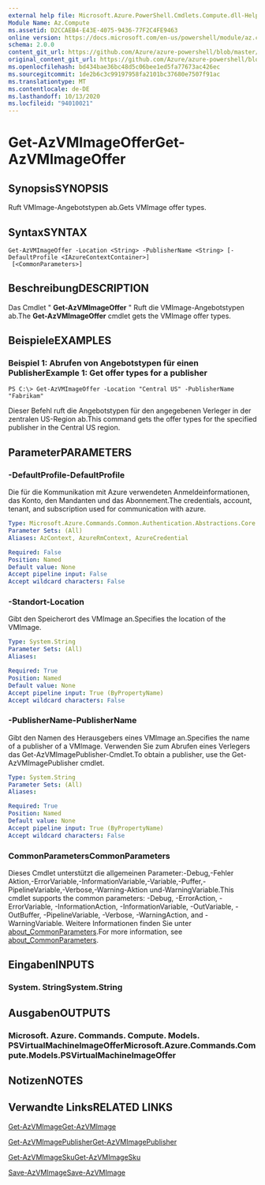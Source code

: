 ```yaml
---
external help file: Microsoft.Azure.PowerShell.Cmdlets.Compute.dll-Help.xml
Module Name: Az.Compute
ms.assetid: D2CCAEB4-E43E-4075-9436-77F2C4FE9463
online version: https://docs.microsoft.com/en-us/powershell/module/az.compute/get-azvmimageoffer
schema: 2.0.0
content_git_url: https://github.com/Azure/azure-powershell/blob/master/src/Compute/Compute/help/Get-AzVMImageOffer.md
original_content_git_url: https://github.com/Azure/azure-powershell/blob/master/src/Compute/Compute/help/Get-AzVMImageOffer.md
ms.openlocfilehash: bd434bae36bc48d5c06bee1ed5fa77673ac426ec
ms.sourcegitcommit: 1de2b6c3c99197958fa2101bc37680e7507f91ac
ms.translationtype: MT
ms.contentlocale: de-DE
ms.lasthandoff: 10/13/2020
ms.locfileid: "94010021"
---
```

# <span data-ttu-id="39211-101">Get-AzVMImageOffer</span><span class="sxs-lookup"><span data-stu-id="39211-101">Get-AzVMImageOffer</span></span>

## <span data-ttu-id="39211-102">Synopsis</span><span class="sxs-lookup"><span data-stu-id="39211-102">SYNOPSIS</span></span>
<span data-ttu-id="39211-103">Ruft VMImage-Angebotstypen ab.</span><span class="sxs-lookup"><span data-stu-id="39211-103">Gets VMImage offer types.</span></span>

## <span data-ttu-id="39211-104">Syntax</span><span class="sxs-lookup"><span data-stu-id="39211-104">SYNTAX</span></span>

```
Get-AzVMImageOffer -Location <String> -PublisherName <String> [-DefaultProfile <IAzureContextContainer>]
 [<CommonParameters>]
```

## <span data-ttu-id="39211-105">Beschreibung</span><span class="sxs-lookup"><span data-stu-id="39211-105">DESCRIPTION</span></span>
<span data-ttu-id="39211-106">Das Cmdlet " **Get-AzVMImageOffer** " Ruft die VMImage-Angebotstypen ab.</span><span class="sxs-lookup"><span data-stu-id="39211-106">The **Get-AzVMImageOffer** cmdlet gets the VMImage offer types.</span></span>

## <span data-ttu-id="39211-107">Beispiele</span><span class="sxs-lookup"><span data-stu-id="39211-107">EXAMPLES</span></span>

### <span data-ttu-id="39211-108">Beispiel 1: Abrufen von Angebotstypen für einen Publisher</span><span class="sxs-lookup"><span data-stu-id="39211-108">Example 1: Get offer types for a publisher</span></span>
```
PS C:\> Get-AzVMImageOffer -Location "Central US" -PublisherName "Fabrikam"
```

<span data-ttu-id="39211-109">Dieser Befehl ruft die Angebotstypen für den angegebenen Verleger in der zentralen US-Region ab.</span><span class="sxs-lookup"><span data-stu-id="39211-109">This command gets the offer types for the specified publisher in the Central US region.</span></span>

## <span data-ttu-id="39211-110">Parameter</span><span class="sxs-lookup"><span data-stu-id="39211-110">PARAMETERS</span></span>

### <span data-ttu-id="39211-111">-DefaultProfile</span><span class="sxs-lookup"><span data-stu-id="39211-111">-DefaultProfile</span></span>
<span data-ttu-id="39211-112">Die für die Kommunikation mit Azure verwendeten Anmeldeinformationen, das Konto, den Mandanten und das Abonnement.</span><span class="sxs-lookup"><span data-stu-id="39211-112">The credentials, account, tenant, and subscription used for communication with azure.</span></span>

```yaml
Type: Microsoft.Azure.Commands.Common.Authentication.Abstractions.Core.IAzureContextContainer
Parameter Sets: (All)
Aliases: AzContext, AzureRmContext, AzureCredential

Required: False
Position: Named
Default value: None
Accept pipeline input: False
Accept wildcard characters: False
```

### <span data-ttu-id="39211-113">-Standort</span><span class="sxs-lookup"><span data-stu-id="39211-113">-Location</span></span>
<span data-ttu-id="39211-114">Gibt den Speicherort des VMImage an.</span><span class="sxs-lookup"><span data-stu-id="39211-114">Specifies the location of the VMImage.</span></span>

```yaml
Type: System.String
Parameter Sets: (All)
Aliases:

Required: True
Position: Named
Default value: None
Accept pipeline input: True (ByPropertyName)
Accept wildcard characters: False
```

### <span data-ttu-id="39211-115">-PublisherName</span><span class="sxs-lookup"><span data-stu-id="39211-115">-PublisherName</span></span>
<span data-ttu-id="39211-116">Gibt den Namen des Herausgebers eines VMImage an.</span><span class="sxs-lookup"><span data-stu-id="39211-116">Specifies the name of a publisher of a VMImage.</span></span>
<span data-ttu-id="39211-117">Verwenden Sie zum Abrufen eines Verlegers das Get-AzVMImagePublisher-Cmdlet.</span><span class="sxs-lookup"><span data-stu-id="39211-117">To obtain a publisher, use the Get-AzVMImagePublisher cmdlet.</span></span>

```yaml
Type: System.String
Parameter Sets: (All)
Aliases:

Required: True
Position: Named
Default value: None
Accept pipeline input: True (ByPropertyName)
Accept wildcard characters: False
```

### <span data-ttu-id="39211-118">CommonParameters</span><span class="sxs-lookup"><span data-stu-id="39211-118">CommonParameters</span></span>
<span data-ttu-id="39211-119">Dieses Cmdlet unterstützt die allgemeinen Parameter:-Debug,-Fehler Aktion,-ErrorVariable,-InformationVariable,-Variable,-Puffer,-PipelineVariable,-Verbose,-Warning-Aktion und-WarningVariable.</span><span class="sxs-lookup"><span data-stu-id="39211-119">This cmdlet supports the common parameters: -Debug, -ErrorAction, -ErrorVariable, -InformationAction, -InformationVariable, -OutVariable, -OutBuffer, -PipelineVariable, -Verbose, -WarningAction, and -WarningVariable.</span></span> <span data-ttu-id="39211-120">Weitere Informationen finden Sie unter [about_CommonParameters](http://go.microsoft.com/fwlink/?LinkID=113216).</span><span class="sxs-lookup"><span data-stu-id="39211-120">For more information, see [about_CommonParameters](http://go.microsoft.com/fwlink/?LinkID=113216).</span></span>

## <span data-ttu-id="39211-121">Eingaben</span><span class="sxs-lookup"><span data-stu-id="39211-121">INPUTS</span></span>

### <span data-ttu-id="39211-122">System. String</span><span class="sxs-lookup"><span data-stu-id="39211-122">System.String</span></span>

## <span data-ttu-id="39211-123">Ausgaben</span><span class="sxs-lookup"><span data-stu-id="39211-123">OUTPUTS</span></span>

### <span data-ttu-id="39211-124">Microsoft. Azure. Commands. Compute. Models. PSVirtualMachineImageOffer</span><span class="sxs-lookup"><span data-stu-id="39211-124">Microsoft.Azure.Commands.Compute.Models.PSVirtualMachineImageOffer</span></span>

## <span data-ttu-id="39211-125">Notizen</span><span class="sxs-lookup"><span data-stu-id="39211-125">NOTES</span></span>

## <span data-ttu-id="39211-126">Verwandte Links</span><span class="sxs-lookup"><span data-stu-id="39211-126">RELATED LINKS</span></span>

[<span data-ttu-id="39211-127">Get-AzVMImage</span><span class="sxs-lookup"><span data-stu-id="39211-127">Get-AzVMImage</span></span>](./Get-AzVMImage.md)

[<span data-ttu-id="39211-128">Get-AzVMImagePublisher</span><span class="sxs-lookup"><span data-stu-id="39211-128">Get-AzVMImagePublisher</span></span>](./Get-AzVMImagePublisher.md)

[<span data-ttu-id="39211-129">Get-AzVMImageSku</span><span class="sxs-lookup"><span data-stu-id="39211-129">Get-AzVMImageSku</span></span>](./Get-AzVMImageSku.md)

[<span data-ttu-id="39211-130">Save-AzVMImage</span><span class="sxs-lookup"><span data-stu-id="39211-130">Save-AzVMImage</span></span>](./Save-AzVMImage.md)


